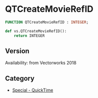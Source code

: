 # QTCreateMovieRefID

```pascal
FUNCTION QTCreateMovieRefID : INTEGER;
```

```python
def vs.QTCreateMovieRefID():
    return INTEGER
```

## Version
Availability: from Vectorworks 2018

## Category
* [Special - QuickTime](../Categories/Special%20-%20QuickTime.md)

